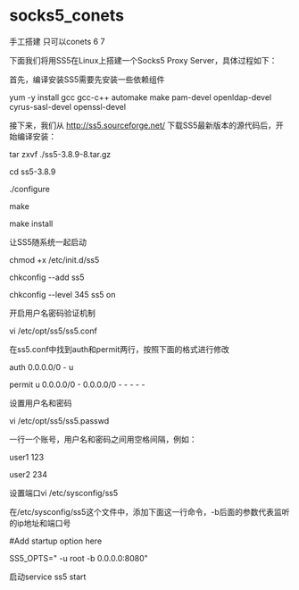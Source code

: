 # socks5_conets
手工搭建 只可以conets 6   7


 下面我们将用SS5在Linux上搭建一个Socks5 Proxy Server，具体过程如下：
 
 首先，编译安装SS5需要先安装一些依赖组件

yum -y install gcc gcc-c++ automake make pam-devel openldap-devel cyrus-sasl-devel openssl-devel

 接下来，我们从 http://ss5.sourceforge.net/ 下载SS5最新版本的源代码后，开始编译安装：
 
 tar zxvf ./ss5-3.8.9-8.tar.gz

 cd ss5-3.8.9

 ./configure
 
 make
 
 make install 
 
让SS5随系统一起启动

chmod +x /etc/init.d/ss5

chkconfig --add ss5

chkconfig --level 345 ss5 on

开启用户名密码验证机制

vi /etc/opt/ss5/ss5.conf

在ss5.conf中找到auth和permit两行，按照下面的格式进行修改

auth 0.0.0.0/0 - u

permit u 0.0.0.0/0 - 0.0.0.0/0 - - - - -

设置用户名和密码

vi /etc/opt/ss5/ss5.passwd

一行一个账号，用户名和密码之间用空格间隔，例如：

user1 123

user2 234

设置端口vi /etc/sysconfig/ss5

在/etc/sysconfig/ss5这个文件中，添加下面这一行命令，-b后面的参数代表监听的ip地址和端口号

  #Add startup option here
  
  SS5_OPTS=" -u root -b 0.0.0.0:8080"

启动service ss5 start

